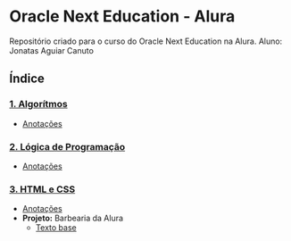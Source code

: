 # Oracle Next Education - Alura
Repositório criado para o curso do Oracle Next Education na Alura.
Aluno: Jonatas Aguiar Canuto

## Índice
### [1. Algorítmos](https://github.com/jonatasac/ONE-ALURA/tree/main/Algoritmos)
- [Anotações](https://github.com/jonatasac/ONE-ALURA/blob/main/Algoritmos/Anota%C3%A7%C3%B5es.md)

### [2. Lógica de Programação](https://github.com/jonatasac/ONE-ALURA/tree/main/L%C3%B3gica%20de%20programa%C3%A7%C3%A3o)
- [Anotações](https://github.com/jonatasac/ONE-ALURA/blob/main/L%C3%B3gica%20de%20programa%C3%A7%C3%A3o/L%C3%B3gica%20de%20Programa%C3%A7%C3%A3o.md)
  
### [3. HTML e CSS](https://github.com/jonatasac/ONE-ALURA/tree/main/HTML%20%2B%20CSS)
- [Anotações](https://github.com/jonatasac/ONE-ALURA/blob/main/HTML%20%2B%20CSS/HTML%20e%20CSS.md)
- **Projeto:** Barbearia da Alura
  - [Texto base](https://github.com/jonatasac/ONE-ALURA/blob/main/HTML%20%2B%20CSS/Texto%20base.txt)

